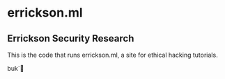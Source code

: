 <!-- Monday, March 7, 2022 @ 12:47 PM -->

# errickson.ml
## Errickson Security Research

This is the code that runs errickson.ml, a site for ethical hacking tutorials.

buk`🐔